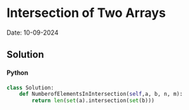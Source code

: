 
# Intersection of Two Arrays

Date: 10-09-2024

## Solution
#### Python
```python
class Solution:
    def NumberofElementsInIntersection(self,a, b, n, m):
        return len(set(a).intersection(set(b)))
```
        